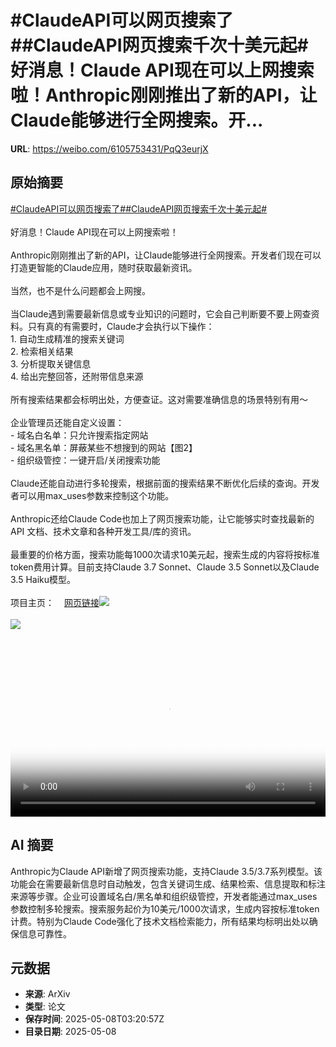 # #ClaudeAPI可以网页搜索了##ClaudeAPI网页搜索千次十美元起#好消息！Claude API现在可以上网搜索啦！Anthropic刚刚推出了新的API，让Claude能够进行全网搜索。开...

**URL**: https://weibo.com/6105753431/PqQ3eurjX

## 原始摘要

<a href="https://m.weibo.cn/search?containerid=231522type%3D1%26t%3D10%26q%3D%23ClaudeAPI%E5%8F%AF%E4%BB%A5%E7%BD%91%E9%A1%B5%E6%90%9C%E7%B4%A2%E4%BA%86%23&amp;extparam=%23ClaudeAPI%E5%8F%AF%E4%BB%A5%E7%BD%91%E9%A1%B5%E6%90%9C%E7%B4%A2%E4%BA%86%23" data-hide=""><span class="surl-text">#ClaudeAPI可以网页搜索了#</span></a><a href="https://m.weibo.cn/search?containerid=231522type%3D1%26t%3D10%26q%3D%23ClaudeAPI%E7%BD%91%E9%A1%B5%E6%90%9C%E7%B4%A2%E5%8D%83%E6%AC%A1%E5%8D%81%E7%BE%8E%E5%85%83%E8%B5%B7%23&amp;extparam=%23ClaudeAPI%E7%BD%91%E9%A1%B5%E6%90%9C%E7%B4%A2%E5%8D%83%E6%AC%A1%E5%8D%81%E7%BE%8E%E5%85%83%E8%B5%B7%23" data-hide=""><span class="surl-text">#ClaudeAPI网页搜索千次十美元起#</span></a><br><br>好消息！Claude API现在可以上网搜索啦！<br><br>Anthropic刚刚推出了新的API，让Claude能够进行全网搜索。开发者们现在可以打造更智能的Claude应用，随时获取最新资讯。<br><br>当然，也不是什么问题都会上网搜。<br><br>当Claude遇到需要最新信息或专业知识的问题时，它会自己判断要不要上网查资料。只有真的有需要时，Claude才会执行以下操作：<br>1. 自动生成精准的搜索关键词<br>2. 检索相关结果<br>3. 分析提取关键信息<br>4. 给出完整回答，还附带信息来源<br><br>所有搜索结果都会标明出处，方便查证。这对需要准确信息的场景特别有用～<br><br>企业管理员还能自定义设置：<br>- 域名白名单：只允许搜索指定网站<br>- 域名黑名单：屏蔽某些不想搜到的网站【图2】<br>- 组织级管控：一键开启/关闭搜索功能<br><br>Claude还能自动进行多轮搜索，根据前面的搜索结果不断优化后续的查询。开发者可以用max_uses参数来控制这个功能。<br><br>Anthropic还给Claude Code也加上了网页搜索功能，让它能够实时查找最新的 API 文档、技术文章和各种开发工具/库的资讯。<br><br>最重要的价格方面，搜索功能每1000次请求10美元起，搜索生成的内容将按标准token费用计算。目前支持Claude 3.7 Sonnet、Claude 3.5 Sonnet以及Claude 3.5 Haiku模型。<br><br>项目主页：<a href="https://weibo.cn/sinaurl?u=https%3A%2F%2Fdocs.anthropic.com%2Fen%2Fdocs%2Fbuild-with-claude%2Ftool-use%2Fweb-search-tool" data-hide=""><span class="url-icon"><img style="width: 1rem;height: 1rem" src="https://h5.sinaimg.cn/upload/2015/09/25/3/timeline_card_small_web_default.png" referrerpolicy="no-referrer"></span><span class="surl-text">网页链接</span></a><img style="" src="https://tvax3.sinaimg.cn/large/006Fd7o3ly1i17ufg1hjyj31hc0u074z.jpg" referrerpolicy="no-referrer"><br><br><img style="" src="https://tvax4.sinaimg.cn/large/006Fd7o3gy1i17uf134jzj30zk0k0tba.jpg" referrerpolicy="no-referrer"><br><br><br clear="both"><div style="clear: both"></div><video controls="controls" poster="https://tvax2.sinaimg.cn/orj480/006Fd7o3ly1i17ufg3y1qj31hc0u074z.jpg" style="width: 100%"><source src="https://f.video.weibocdn.com/o0/jl2J5eeBlx08o4QKTlbO0104120052OY0E010.mp4?label=mp4_720p&amp;template=1280x720.25.0&amp;ori=0&amp;ps=1CwnkDw1GXwCQx&amp;Expires=1746678019&amp;ssig=xaqR34bmog&amp;KID=unistore,video"><source src="https://f.video.weibocdn.com/o0/XLMXstEzlx08o4QL2WHC010412002uxN0E010.mp4?label=mp4_hd&amp;template=852x480.25.0&amp;ori=0&amp;ps=1CwnkDw1GXwCQx&amp;Expires=1746678019&amp;ssig=UdSgxJ6WZq&amp;KID=unistore,video"><source src="https://f.video.weibocdn.com/o0/bvx88m1glx08o4QKyu2k010412001yVo0E010.mp4?label=mp4_ld&amp;template=640x360.25.0&amp;ori=0&amp;ps=1CwnkDw1GXwCQx&amp;Expires=1746678019&amp;ssig=eMxxoOL1YJ&amp;KID=unistore,video"><p>视频无法显示，请前往<a href="https://video.weibo.com/show?fid=1034%3A5163965999677472" target="_blank" rel="noopener noreferrer">微博视频</a>观看。</p></video>

## AI 摘要

Anthropic为Claude API新增了网页搜索功能，支持Claude 3.5/3.7系列模型。该功能会在需要最新信息时自动触发，包含关键词生成、结果检索、信息提取和标注来源等步骤。企业可设置域名白/黑名单和组织级管控，开发者能通过max_uses参数控制多轮搜索。搜索服务起价为10美元/1000次请求，生成内容按标准token计费。特别为Claude Code强化了技术文档检索能力，所有结果均标明出处以确保信息可靠性。

## 元数据

- **来源**: ArXiv
- **类型**: 论文
- **保存时间**: 2025-05-08T03:20:57Z
- **目录日期**: 2025-05-08
